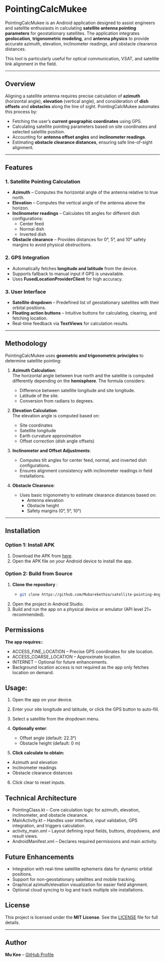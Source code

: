 # PointingCalcMukee

PointingCalcMukee is an Android application designed to assist engineers and satellite enthusiasts in calculating **satellite antenna pointing parameters** for geostationary satellites. The application integrates **geolocation**, **trigonometric modeling**, and **antenna physics** to provide accurate azimuth, elevation, inclinometer readings, and obstacle clearance distances.  

This tool is particularly useful for optical communication, VSAT, and satellite link alignment in the field.

---

## Overview

Aligning a satellite antenna requires precise calculation of **azimuth** (horizontal angle), **elevation** (vertical angle), and consideration of **dish offsets** and **obstacles** along the line of sight. PointingCalcMukee automates this process by:

- Fetching the user’s **current geographic coordinates** using GPS.
- Calculating satellite pointing parameters based on site coordinates and selected satellite position.
- Accounting for **antenna offset angles** and **inclinometer readings**.
- Estimating **obstacle clearance distances**, ensuring safe line-of-sight alignment.

---

## Features

### 1. Satellite Pointing Calculation
- **Azimuth** – Computes the horizontal angle of the antenna relative to true north.
- **Elevation** – Computes the vertical angle of the antenna above the horizon.
- **Inclinometer readings** – Calculates tilt angles for different dish configurations:
  - Center feed
  - Normal dish
  - Inverted dish
- **Obstacle clearance** – Provides distances for 0°, 5°, and 10° safety margins to avoid physical obstructions.

### 2. GPS Integration
- Automatically fetches **longitude and latitude** from the device.
- Supports fallback to manual input if GPS is unavailable.
- Uses **FusedLocationProviderClient** for high accuracy.

### 3. User Interface
- **Satellite dropdown** – Predefined list of geostationary satellites with their orbital positions.
- **Floating action buttons** – Intuitive buttons for calculating, clearing, and fetching location.
- Real-time feedback via **TextViews** for calculation results.

---

## Methodology

PointingCalcMukee uses **geometric and trigonometric principles** to determine satellite pointing:

1. **Azimuth Calculation**:  
   The horizontal angle between true north and the satellite is computed differently depending on the **hemisphere**. The formula considers:
   - Difference between satellite longitude and site longitude.
   - Latitude of the site.
   - Conversion from radians to degrees.

2. **Elevation Calculation**:  
   The elevation angle is computed based on:
   - Site coordinates
   - Satellite longitude
   - Earth curvature approximation
   - Offset correction (dish angle offsets)

3. **Inclinometer and Offset Adjustments**:  
   - Computes tilt angles for center feed, normal, and inverted dish configurations.
   - Ensures alignment consistency with inclinometer readings in field installations.

4. **Obstacle Clearance**:  
   - Uses basic trigonometry to estimate clearance distances based on:
     - Antenna elevation
     - Obstacle height
     - Safety margins (0°, 5°, 10°)

---


 ## Installation

### Option 1: Install APK
1. Download the APK from [here](https://github.com/Mubarekethio/satellite-pointing-Angle-Calculator/releases/download/V1.12/sat-pointing-calculator.apk).  
2. Open the APK file on your Android device to install the app.

### Option 2: Build from Source
  1. **Clone the repository** :
       -    ```bash
            git clone https://github.com/Mubarekethio/satellite-pointing-Angle-Calculator.git
  3. Open the project in Android Studio.
  4. Build and run the app on a physical device or emulator (API level 21+ recommended).

## Permissions

**The app requires:**:  
   - ACCESS_FINE_LOCATION – Precise GPS coordinates for site location.
   - ACCESS_COARSE_LOCATION – Approximate location.
   - INTERNET – Optional for future enhancements.
   - Background location access is not required as the app only fetches location on demand.
     
## Usage:
1. Open the app on your device.
2. Enter your site longitude and latitude, or click the GPS button to auto-fill.
3. Select a satellite from the dropdown menu.
4. **Optionally enter**:
    - Offset angle (default: 22.3°)
    - Obstacle height (default: 0 m)

5. **Click calculate to obtain:**
  - Azimuth and elevation
  - Inclinometer readings
  - Obstacle clearance distances
    
6. Click clear to reset inputs.

## Technical Architecture

   - PointingClass.kt – Core calculation logic for azimuth, elevation, inclinometer, and obstacle clearance.
   - MainActivity.kt – Handles user interface, input validation, GPS integration, and triggers calculation.
   - activity_main.xml – Layout defining input fields, buttons, dropdowns, and result views.
   - AndroidManifest.xml – Declares required permissions and main activity.

## Future Enhancements

  - Integration with real-time satellite ephemeris data for dynamic orbital positions.
  - Support for non-geostationary satellites and mobile tracking.
  - Graphical azimuth/elevation visualization for easier field alignment.
  - Optional cloud syncing to log and track multiple site installations.

## License

This project is licensed under the **MIT License**. See the [LICENSE](LICENSE) file for full details.

---

## Author

**Mu Kee** – [GitHub Profile](https://github.com/Mubarekethio)



